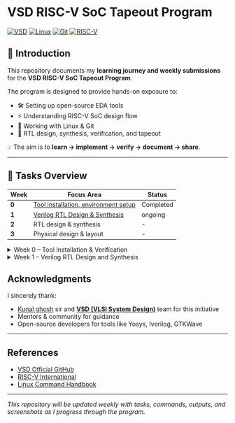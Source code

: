 # VSD RISC-V SoC Tapeout Program 
[![VSD](https://img.shields.io/badge/VSD-RISC--V%20SoC-blue?style=for-the-badge)](https://www.vlsisystemdesign.com/)
[![Linux](https://img.shields.io/badge/OS-Linux%20%7C%20Ubuntu-orange?style=for-the-badge&logo=linux)](www.linux.org)
[![Git](https://img.shields.io/badge/Version%20Control-Git-black?style=for-the-badge&logo=git)](https://github.com/)
[![RISC-V](https://img.shields.io/badge/Architecture-RISC--V-blue?style=for-the-badge&logo=riscv)](https://riscv.org/)


## 🔰 Introduction  
This repository documents my **learning journey and weekly submissions** for the **VSD RISC-V SoC Tapeout Program**.  

The program is designed to provide hands-on exposure to:  
- 🛠️ Setting up open-source EDA tools  
- ⚡ Understanding RISC-V SoC design flow  
- 🐧 Working with Linux & Git  
- 🚀 RTL design, synthesis, verification, and tapeout  

💡 The aim is to **learn → implement → verify → document → share**.  

---

## 📝 Tasks Overview  

| Week | Focus Area | Status |
|------|------------|--------|
| **0** | [Tool installation, environment setup](#week-0--tool-installation--verification) |  Completed |
| **1** | [Verilog RTL Design & Synthesis](https://github.com/ShravanaHS/week1-riscV-soc-tapeout-vsd/tree/main) | ongoing |
| **2** | RTL design & synthesis | - |
| **3** | Physical design & layout | - |



<details>
  <summary>
     Week 0 – Tool Installation & Verification  
  </summary>

# Week 0 – Tool Installation & Verification 

## Virtual Machine & Tool Installation Guide

### System Requirements
- **RAM:** 6 GB  
- **Storage:** 50 GB HDD  
- **OS:** Ubuntu 20.04 or higher  
- **CPU:** 4 vCPU

### Virtual Machine Setup
- Download and install [Oracle VirtualBox](https://www.virtualbox.org/wiki/Downloads)
- Create a new VM with the above specs.
- Install Ubuntu 20.04 LTS (or newer) inside VirtualBox.

---

### 🔹 Step 1: Update & Install Essential Packages  
```bash
sudo apt update
sudo apt upgrade -y
sudo apt install git make gcc g++ vim build-essential -y
```

---

### 🔹 Step 2: Install Required Tools  

#### ✅ Yosys  
```bash
sudo apt-get update

# Install required dependencies
sudo apt-get install -y \
  build-essential clang bison flex \
  libreadline-dev gawk tcl-dev libffi-dev git \
  graphviz xdot pkg-config python3 libboost-system-dev \
  libboost-python-dev libboost-filesystem-dev zlib1g-dev

# Clone the Yosys repository
git clone https://github.com/YosysHQ/yosys.git

# Enter the yosys directory
cd yosys

# Build Yosys
make

# Install Yosys system-wide
sudo make install

```
📸 *Yosys:*  
![Yosys Installation](screenshots/icarus.png)  

---

#### ✅ Icarus Verilog (Iverilog)  
```bash
sudo apt-get update
sudo apt-get install iverilog
```
📸 *Icarus Verilog:*  
![Yosys Installation](screenshots/icarus.png)  

---

#### ✅ GTKWave  
```bash
sudo apt-get update
sudo apt install gtkwave
```
📸 *GTKWave:*  
![Yosys Installation](screenshots/gdkwave.png)

---



### ✅ Learnings from Week 0  
- Set up Ubuntu VM inside VirtualBox  
- Installed open-source tools (Yosys, Iverilog, GTKWave)  
- Learned Linux command-line basics  

---
</details>

<details>
  <summary>
     Week 1 – Verilog RTL Design and Synthesis
  </summary>
 
  [Verilog RTL Design & Synthesis](https://github.com/ShravanaHS/week1-riscV-soc-tapeout-vsd/tree/main)
</details> 

## Acknowledgments  
  I sincerely thank:  
- [Kunal ghosh](https://www.linkedin.com/in/kunal-ghosh-vlsisystemdesign-com-28084836/) sir and **[VSD (VLSI System Design)](https://vsdiat.vlsisystemdesign.com/)** team for this initiative  
- Mentors & community for guidance  
- Open-source developers for tools like Yosys, Iverilog, GTKWave  

---

##  References  
- [VSD Official GitHub](https://github.com/vlsisystemdesign)  
- [RISC-V International](https://riscv.org)  
- [Linux Command Handbook](https://linuxcommand.org/)  

---

*This repository will be updated weekly with tasks, commands, outputs, and screenshots as I progress through the program.*  

